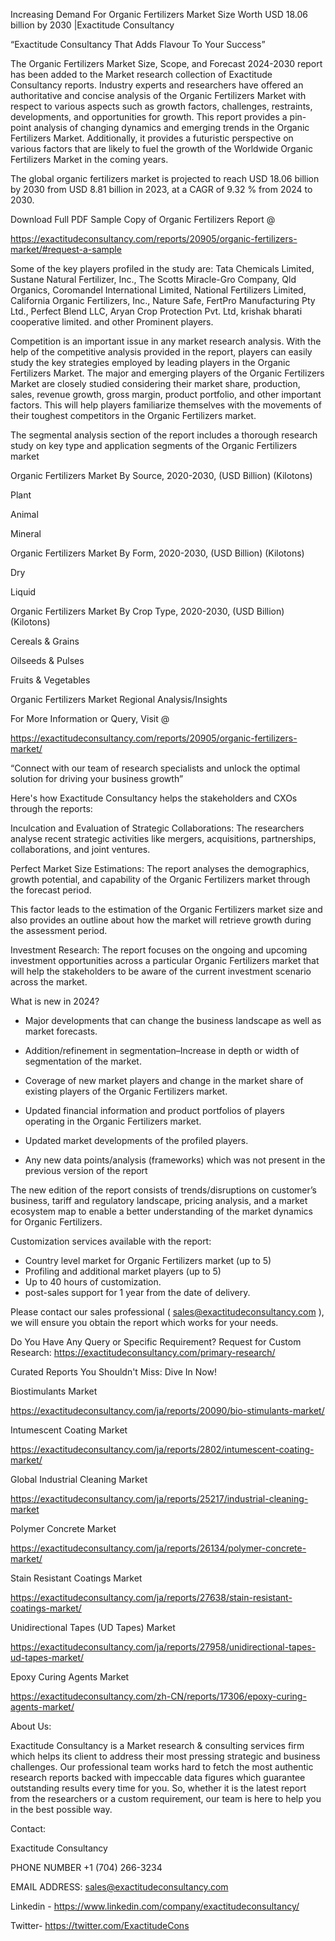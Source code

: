 Increasing Demand For Organic Fertilizers Market Size Worth USD 18.06 billion by 2030 |Exactitude Consultancy

“Exactitude Consultancy That Adds Flavour To Your Success”

The Organic Fertilizers Market Size, Scope, and Forecast 2024-2030 report has been added to the Market research collection of Exactitude Consultancy reports. Industry experts and researchers have offered an authoritative and concise analysis of the Organic Fertilizers Market with respect to various aspects such as growth factors, challenges, restraints, developments, and opportunities for growth. This report provides a pin-point analysis of changing dynamics and emerging trends in the Organic Fertilizers Market. Additionally, it provides a futuristic perspective on various factors that are likely to fuel the growth of the Worldwide Organic Fertilizers Market in the coming years.

The global organic fertilizers market is projected to reach USD 18.06 billion by 2030 from USD 8.81 billion in 2023, at a CAGR of 9.32 % from 2024 to 2030.

Download Full PDF Sample Copy of Organic Fertilizers Report @

https://exactitudeconsultancy.com/reports/20905/organic-fertilizers-market/#request-a-sample

Some of the key players profiled in the study are: Tata Chemicals Limited, Sustane Natural Fertilizer, Inc., The Scotts Miracle-Gro Company, Qld Organics, Coromandel International Limited, National Fertilizers Limited, California Organic Fertilizers, Inc., Nature Safe, FertPro Manufacturing Pty Ltd., Perfect Blend LLC, Aryan Crop Protection Pvt. Ltd, krishak bharati cooperative limited. and other Prominent players.

Competition is an important issue in any market research analysis. With the help of the competitive analysis provided in the report, players can easily study the key strategies employed by leading players in the Organic Fertilizers Market. The major and emerging players of the Organic Fertilizers Market are closely studied considering their market share, production, sales, revenue growth, gross margin, product portfolio, and other important factors. This will help players familiarize themselves with the movements of their toughest competitors in the Organic Fertilizers market.

The segmental analysis section of the report includes a thorough research study on key type and application segments of the Organic Fertilizers market

Organic Fertilizers Market By Source, 2020-2030, (USD Billion) (Kilotons)

Plant

Animal

Mineral

Organic Fertilizers Market By Form, 2020-2030, (USD Billion) (Kilotons)

Dry

Liquid

Organic Fertilizers Market By Crop Type, 2020-2030, (USD Billion) (Kilotons)

Cereals & Grains

Oilseeds & Pulses

Fruits & Vegetables



Organic Fertilizers Market Regional Analysis/Insights

For More Information or Query, Visit @

https://exactitudeconsultancy.com/reports/20905/organic-fertilizers-market/

“Connect with our team of research specialists and unlock the optimal solution for driving your business growth”

Here's how Exactitude Consultancy helps the stakeholders and CXOs through the reports:

Inculcation and Evaluation of Strategic Collaborations: The researchers analyse recent strategic activities like mergers, acquisitions, partnerships, collaborations, and joint ventures.

Perfect Market Size Estimations: The report analyses the demographics, growth potential, and capability of the Organic Fertilizers market through the forecast period.

This factor leads to the estimation of the Organic Fertilizers market size and also provides an outline about how the market will retrieve growth during the assessment period.

Investment Research: The report focuses on the ongoing and upcoming investment opportunities across a particular Organic Fertilizers market that will help the stakeholders to be aware of the current investment scenario across the market.

What is new in 2024?

- Major developments that can change the business landscape as well as market forecasts.

- Addition/refinement in segmentation–Increase in depth or width of segmentation of the market.

- Coverage of new market players and change in the market share of existing players of the Organic Fertilizers market.

- Updated financial information and product portfolios of players operating in the Organic Fertilizers  market.

- Updated market developments of the profiled players.

- Any new data points/analysis (frameworks) which was not present in the previous version of the report

The new edition of the report consists of trends/disruptions on customer’s business, tariff and regulatory landscape, pricing analysis, and a market ecosystem map to enable a better understanding of the market dynamics for Organic Fertilizers.

Customization services available with the report:

- Country level market for Organic Fertilizers market (up to 5)
- Profiling and additional market players (up to 5)
- Up to 40 hours of customization.
- post-sales support for 1 year from the date of delivery.

Please contact our sales professional ( sales@exactitudeconsultancy.com ),  we will ensure you obtain the report which works for your needs.

Do You Have Any Query or Specific Requirement? Request for Custom Research: https://exactitudeconsultancy.com/primary-research/

Curated Reports You Shouldn't Miss: Dive In Now!

Biostimulants Market

https://exactitudeconsultancy.com/ja/reports/20090/bio-stimulants-market/

Intumescent Coating Market

https://exactitudeconsultancy.com/ja/reports/2802/intumescent-coating-market/

Global Industrial Cleaning Market

https://exactitudeconsultancy.com/ja/reports/25217/industrial-cleaning-market

Polymer Concrete Market

https://exactitudeconsultancy.com/ja/reports/26134/polymer-concrete-market/

Stain Resistant Coatings Market

https://exactitudeconsultancy.com/ja/reports/27638/stain-resistant-coatings-market/

Unidirectional Tapes (UD Tapes) Market

https://exactitudeconsultancy.com/ja/reports/27958/unidirectional-tapes-ud-tapes-market/

Epoxy Curing Agents Market

https://exactitudeconsultancy.com/zh-CN/reports/17306/epoxy-curing-agents-market/

About Us:

Exactitude Consultancy is a Market research & consulting services firm which helps its client to address their most pressing strategic and business challenges. Our professional team works hard to fetch the most authentic research reports backed with impeccable data figures which guarantee outstanding results every time for you. So, whether it is the latest report from the researchers or a custom requirement, our team is here to help you in the best possible way.

Contact:

Exactitude Consultancy

PHONE NUMBER +1 (704) 266-3234

EMAIL ADDRESS: sales@exactitudeconsultancy.com

Linkedin - https://www.linkedin.com/company/exactitudeconsultancy/

Twitter- https://twitter.com/ExactitudeCons

